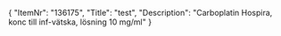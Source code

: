 {
  "ItemNr": "136175",
  "Title": "test",
  "Description": "Carboplatin Hospira, konc till inf-vätska, lösning 10 mg/ml"
}